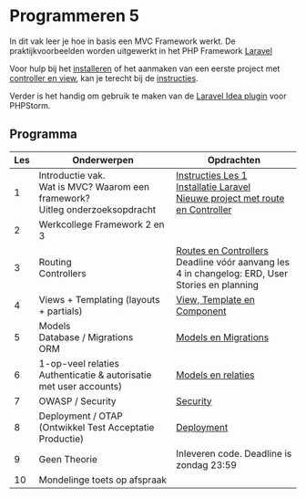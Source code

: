 # Programmeren 5

In dit vak leer je hoe in basis een MVC Framework werkt. De praktijkvoorbeelden worden uitgewerkt in het PHP Framework [Laravel](https://laravel.com/)

Voor hulp bij het [installeren](./instructies/installatie.md) of het aanmaken van een eerste project met [controller en view](./instructies/new-project-and-route.md), kan je
terecht bij de [instructies](./instructies).

Verder is het handig om gebruik te maken van de [Laravel Idea plugin](./instructies/installatie.md#laravel-idea-plugin) voor PHPStorm. 

## Programma
        
| Les | Onderwerpen                                                                          | Opdrachten                                                                                                                                                                               | 
|-----|--------------------------------------------------------------------------------------|------------------------------------------------------------------------------------------------------------------------------------------------------------------------------------------|
| 1   | Introductie vak.<br> Wat is MVC? Waarom een framework?<br> Uitleg onderzoeksopdracht | [Instructies Les 1](./opdrachten/les1.md) <br> [Installatie Laravel](./instructies/installatie.md) <br> [Nieuwe project met route en Controller](./instructies/new-project-and-route.md) |
| 2   | Werkcollege Framework 2 en 3                                                         |                                                                                                                                                                                          |
| 3   | Routing<br> Controllers<br>                                                          | [Routes en Controllers](./opdrachten/les3.md)<br/> Deadline vóór aanvang les 4 in changelog: ERD, User Stories en planning                                                               |
| 4   | Views + Templating (layouts + partials)<br>                                          | [View, Template en Component](./opdrachten/les4.md)                                                                                                                                      |
| 5   | Models<br> Database / Migrations<br> ORM                                             | [Models en Migrations](./opdrachten/les5.md)                                                                                                                                             |
| 6   | 1-op-veel relaties<br>Authenticatie & autorisatie met user accounts)                 | [Models en relaties](./opdrachten/les6.md)                                                                                                                                               |
| 7   | OWASP / Security                                                                     | [Security](./opdrachten/les7.md)                                                                                                                                                         |
| 8   | Deployment / OTAP (Ontwikkel Test Acceptatie Productie)                              | [Deployment](./opdrachten/les8.md)                                                                                                                                                       |
| 9   | Geen Theorie                                                                         | Inleveren code. Deadline is zondag 23:59                                                                                                                                                 |
| 10  | Mondelinge toets op afspraak                                                         |                                                                                                                                                                                          |

